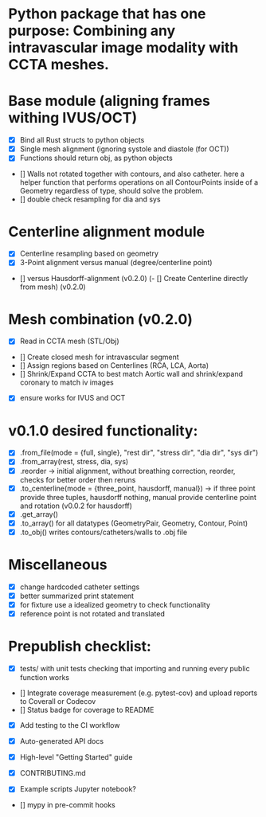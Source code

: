 # Python package that has one purpose: Combining any intravascular image modality with CCTA meshes.
# Base module (aligning frames withing IVUS/OCT)
- [x] Bind all Rust structs to python objects
- [x] Single mesh alignment (ignoring systole and diastole (for OCT))
- [x] Functions should return obj, as python objects
- [] Walls not rotated together with contours, and also catheter. 
    here a helper function that performs operations on all ContourPoints
    inside of a Geometry regardless of type, should solve the problem.
- [] double check resampling for dia and sys

# Centerline alignment module
- [x] Centerline resampling based on geometry
- [x] 3-Point alignment versus manual (degree/centerline point)
- [] versus Hausdorff-alignment (v0.2.0)
(- [] Create Centerline directly from mesh) (v0.2.0)

# Mesh combination (v0.2.0)
- [x] Read in CCTA mesh (STL/Obj)
- [] Create closed mesh for intravascular segment
- [] Assign regions based on Centerlines (RCA, LCA, Aorta)
- [] Shrink/Expand CCTA to best match Aortic wall and shrink/expand coronary to match iv images
- [x] ensure works for IVUS and OCT

# v0.1.0 desired functionality:
- [x] .from_file(mode = {full, single}, "rest dir", "stress dir", "dia dir", "sys dir")
- [x] .from_array(rest, stress, dia, sys)
- [x] .reorder -> initial alignment, without breathing correction, reorder, checks for better order then reruns
- [x] .to_centerline(mode = {three_point, hausdorff, manual}) -> if three point provide three tuples, hausdorff nothing, manual provide centerline point and rotation (v0.0.2 for hausdorff)
- [x] .get_array()
- [x] .to_array() for all datatypes (GeometryPair, Geometry, Contour, Point)
- [x] .to_obj() writes contours/catheters/walls to .obj file

# Miscellaneous
- [x] change hardcoded catheter settings
- [x] better summarized print statement
- [x] for fixture use a idealized geometry to check functionality
- [x] reference point is not rotated and translated

# Prepublish checklist:
- [x] tests/ with unit tests checking that importing and running every public function works
- [] Integrate coverage measurement (e.g. pytest-cov) and upload reports to Coverall or Codecov
- [] Status badge for coverage to README
- [x] Add testing to the CI workflow
- [x] Auto-generated API docs
- [x] High-level "Getting Started" guide
- [x] CONTRIBUTING.md

- [x] Example scripts Jupyter notebook?
- [] mypy in pre-commit hooks